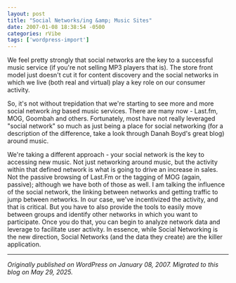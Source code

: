 ```yaml
---
layout: post
title: "Social Networks/ing &amp; Music Sites"
date: 2007-01-08 18:38:54 -0500
categories: rVibe
tags: ['wordpress-import']
---
```


We feel pretty strongly that social networks are the key to a successful music service (if you're not selling MP3 players that is). The store front model just doesn't cut it for content discovery and the social networks in which we live (both real and virtual) play a key role on our consumer activity. 

So, it's not without trepidation that we're starting to see more and more social network _ing_ based music services. There are many now - Last.fm, MOG, Goombah and others. Fortunately, most have not really leveraged "social network" so much as just being a place for social networking (for a description of the difference, take a look through Danah Boyd's great blog) around music.

We're taking a different approach - your social network is the key to accessing new music. Not just networking around music, but the activity within that defined network is what is going to drive an increase in sales. Not the passive browsing of Last.Fm or the tagging of MOG (again, passive); although we have both of those as well. I am talking the influence of the social network, the linking between networks and getting traffic to jump between networks. In our case, we've incentivized the activity, and that is critical. But you have to also provide the tools to easily move between groups and identify other networks in which you want to participate. Once you do that, you can begin to analyze network data and leverage to facilitate user activity. In essence, while Social Networking is the new direction, Social Networks (and the data they create) are the killer application.

---

*Originally published on WordPress on January 08, 2007. Migrated to this blog on May 29, 2025.*
